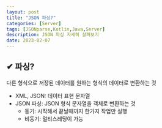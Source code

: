 ```yaml
---
layout: post
title: "JSON 파싱?"
categories: [Server]
tags: [JSONparse,Kotlin,Java,Server]
description: JSON 파싱 자세히 살펴보기 
date: 2023-02-07
---
```

## ✔  파싱?
  다른 형식으로 저장된 데이터를 원하는 형식의 데이터로 변환하는 것

  - XML, JSON: 데이터 표현 문자열
  - JSON 파싱: JSON 형식 문자열을 객체로 변환하는 것
    - 동기: 시작해서 끝날때까지 한가지 작업만 실행
    - 비동기: 멀티스레딩이 가능